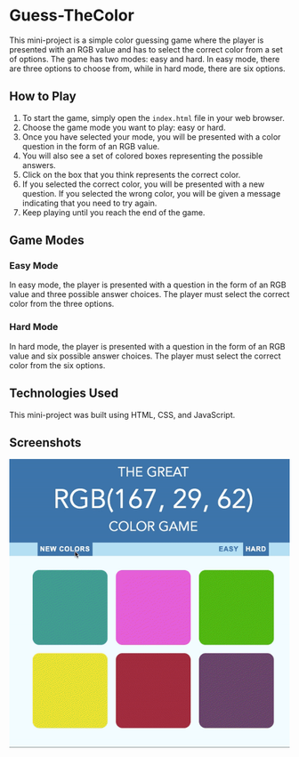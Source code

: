 # Guess-TheColor

This mini-project is a simple color guessing game where the player is presented with an RGB value and has to select the correct color from a set of options. The game has two modes: easy and hard. In easy mode, there are three options to choose from, while in hard mode, there are six options.

## How to Play

1. To start the game, simply open the `index.html` file in your web browser.
2. Choose the game mode you want to play: easy or hard.
3. Once you have selected your mode, you will be presented with a color question in the form of an RGB value.
4. You will also see a set of colored boxes representing the possible answers.
5. Click on the box that you think represents the correct color.
6. If you selected the correct color, you will be presented with a new question. If you selected the wrong color, you will be given a message indicating that you need to try again.
7. Keep playing until you reach the end of the game.

## Game Modes

### Easy Mode

In easy mode, the player is presented with a question in the form of an RGB value and three possible answer choices. The player must select the correct color from the three options.

### Hard Mode

In hard mode, the player is presented with a question in the form of an RGB value and six possible answer choices. The player must select the correct color from the six options.


## Technologies Used

This mini-project was built using HTML, CSS, and JavaScript.

## Screenshots
![Screenshot 1](./screenshots/P4.gif)